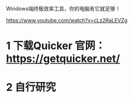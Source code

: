 Windows端终极效率工具，你的电脑有它就足够！

https://www.youtube.com/watch?v=cLz2RaLEVZg

# 1 下载Quicker 官网：https://getquicker.net/ 

# 2 自行研究
